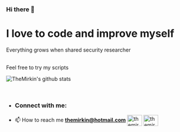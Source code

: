 ### Hi there 👋
# I love to code and improve myself
Everything grows when shared
security researcher

<br />
Feel free to try my scripts 






![TheMirkin's github stats](https://github-readme-stats.vercel.app/api?username=TheMirkin&count_private=true&show_icons=true&theme=radical&hide_rank=false)

<br />

- <h3 align="left">Connect with me:</h3>
<p align="left">
  
- 📫 How to reach me **themirkin@hotmail.com**
<a href="https://twitter.com/themirkin" target="blank"><img align="center" src="https://raw.githubusercontent.com/rahuldkjain/github-profile-readme-generator/master/src/images/icons/Social/twitter.svg" alt="themirkin" height="30" width="40" /></a>
<a href="https://www.youtube.com/c/UCnkIwxbq6ZQ8ljF30GqOtag" target="blank"><img align="center" src="https://raw.githubusercontent.com/rahuldkjain/github-profile-readme-generator/master/src/images/icons/Social/youtube.svg" alt="themirkin" height="30" width="40" /></a>
</p>
